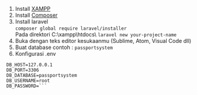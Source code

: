 1. Install [XAMPP](https://www.apachefriends.org/download.html)  
2. Install [Composer](https://getcomposer.org/download/)  
3. Install laravel  
`` composer global require laravel/installer ``  
Pada direktori C:\xampp\htdocs\ ``laravel new your-project-name``
4. Buka dengan teks editor kesukaanmu (Sublime, Atom, Visual Code dll)
5. Buat database contoh : ``passportsystem``
6. Konfigurasi .env 
```DB_CONNECTION=mysql
DB_HOST=127.0.0.1
DB_PORT=3306
DB_DATABASE=passportsystem
DB_USERNAME=root
DB_PASSWORD=```